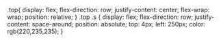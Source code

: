 .top{
    display: flex;
    flex-direction: row;
    justify-content: center;
    flex-wrap: wrap;
    position: relative;
}
.top .s
{
    display: flex;
    flex-direction: row;
    justify-content: space-around;
    position: absolute;
    top: 4px;
    left: 250px;
    color: rgb(220,235,235);
}
